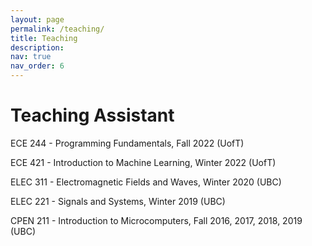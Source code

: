```yaml
---
layout: page
permalink: /teaching/
title: Teaching
description:
nav: true
nav_order: 6
---
```


# Teaching Assistant

ECE 244 - Programming Fundamentals, Fall 2022 (UofT) 

ECE 421 - Introduction to Machine Learning, Winter 2022 (UofT) 

ELEC 311 - Electromagnetic Fields and Waves, Winter 2020 (UBC) 

ELEC 221 - Signals and Systems, Winter 2019 (UBC) 

CPEN 211 - Introduction to Microcomputers, Fall 2016, 2017, 2018, 2019 (UBC) 